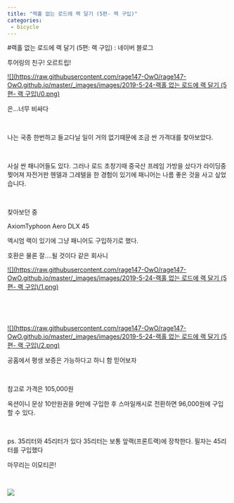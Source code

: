 ```yaml
---
title: "랙홀 없는 로드에 랙 달기 (5편- 랙 구입)"
categories:
 - bicycle
---
```

#랙홀 없는 로드에 랙 달기 (5편: 랙 구입) : 네이버 블로그







투어링의 친구! 오르트립!




 


[![](https://raw.githubusercontent.com/rage147-OwO/rage147-OwO.github.io/master/_images/images/2019-5-24-랙홀 없는 로드에 랙 달기 (5편- 랙 구입)/0.png)](#) 

 


은...너무 비싸다

​

나는 국종 한번하고 들고다닐 일이 거의 없기때문에 조금 싼 가격대를 찾아보았다.

​

사실 싼 패니어들도 있다. 그러나 로드 초창기때 중국산 프레임 가방을 샀다가 라이딩중 찢어져 자전거판 헨델과 그레텔을 한 경험이 있기에 패니어는 나름 좋은 것을 사고 싶었습니다.

​

찾아보던 중 

AxiomTyphoon Aero DLX 45

엑시엄 랙이 있기에 그냥 패니어도 구입하기로 했다.

호환은 물론 잘....될 것이다 같은 회사니




 


[![](https://raw.githubusercontent.com/rage147-OwO/rage147-OwO.github.io/master/_images/images/2019-5-24-랙홀 없는 로드에 랙 달기 (5편- 랙 구입)/1.png)](#) 

 


​

​




 


[![](https://raw.githubusercontent.com/rage147-OwO/rage147-OwO.github.io/master/_images/images/2019-5-24-랙홀 없는 로드에 랙 달기 (5편- 랙 구입)/2.png)](#) 

 


공홈에서 평생 보증은 가능하다고 하니 함 믿어보자

​

참고로 가격은 105,000원

옥션이니 문상 10만원권을 9만에 구입한 후 스마일캐시로 전환하면 96,000원에 구입할 수 있다.

​

ps. 35리터와 45리터가 있다 35리터는 보통 앞랙(프론트랙)에 장착한다. 필자는 45리터를 구입했다

마무리는 이모티콘!

​




 



[![](https://storep-phinf.pstatic.net/linesoft_01/original_4.gif?type=pa50_50)](#)



 


​




 

